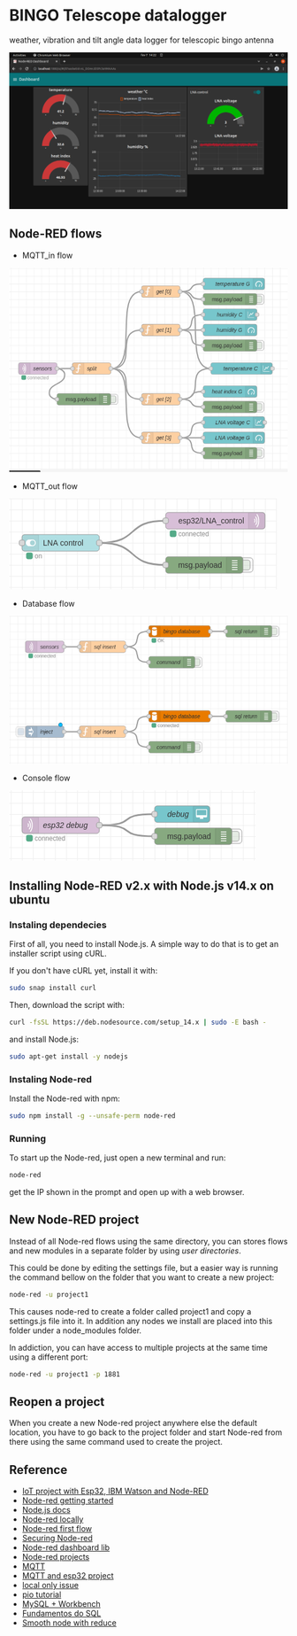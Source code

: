 # BINGO Telescope datalogger

weather, vibration and tilt angle data logger for telescopic bingo antenna

![dashboard](resource/dashboard.png)

## Node-RED flows

* MQTT_in flow 

![mqtt in](resource/dashboard-mqtt_in.png)

* MQTT_out flow

![mqtt out](resource/dashboard-mqtt_out.png)

* Database flow

![database](resource/dashboard-database.png)

* Console flow

![console](resource/dashboard-console.png)

## Installing Node-RED v2.x with Node.js v14.x on ubuntu

### Instaling dependecies

First of all, you need to install Node.js. A simple way to do that is to get an installer script using cURL.

If you don't have cURL yet, install it with: 

```bash
sudo snap install curl
```

Then, download the script with:

```bash
curl -fsSL https://deb.nodesource.com/setup_14.x | sudo -E bash -
```

and install Node.js:

```bash
sudo apt-get install -y nodejs
```
### Instaling Node-red

Install the Node-red with npm:

```bash
sudo npm install -g --unsafe-perm node-red
```

### Running

To start up the Node-red, just open a new terminal and run:

```bash
node-red
```

get the IP shown in the prompt and open up with a web browser.

##  New Node-RED project

Instead of all Node-red flows using the same directory, you can stores flows and new modules in a separate folder by using *user directories*.

This could be done by editing the settings file, but a easier way is running the command bellow on the folder that you want to create a new project:

```bash
node-red -u project1
```

This causes node-red to create a folder called project1 and copy a settings.js file into it. In addition any nodes we install are placed into this folder under a node_modules folder.

In addiction, you can have access to multiple projects at the same time using a different port:

```bash
node-red -u project1 -p 1881
```

## Reopen a project

When you create a new Node-red project anywhere else the default location, you have to go back to the project folder and start Node-red from there using the same command used to create the project.

## Reference

* [IoT project with Esp32, IBM Watson and Node-RED](https://www.youtube.com/watch?v=T-Xg15Iokhg     )
* [Node-red getting started](https://nodered.org/docs/getting-started/local)
* [Node.js docs](https://nodejs.org/en/download/package-manager/#debian-and-ubuntu-based-linux-distributions)
* [Node-red locally](https://nodered.org/docs/getting-started/local)
* [Node-red first flow](https://nodered.org/docs/tutorials/first-flow)
* [Securing Node-red](https://nodered.org/docs/user-guide/runtime/securing-node-red)
* [Node-red dashboard lib](https://flows.nodered.org/node/node-red-dashboard)
* [Node-red projects](https://stevesnoderedguide.com/managing-node-red-projects)
* [MQTT](https://mqtt.org/)
* [MQTT and esp32 project](https://randomnerdtutorials.com/esp32-mqtt-publish-subscribe-arduino-ide/)
* [local only issue](https://stackoverflow.com/questions/65278648/mosquitto-starting-in-local-only-mode)
* [pio tutorial](https://www.filipeflop.com/blog/como-programar-esp32-com-vs-code-e-platformio/)
* [MySQL + Workbench](https://www.webmundi.com/banco-de-dados/mysql/como-instalar-mysql-mysql-workbench-no-linux/)
* [Fundamentos do SQL](https://www.youtube.com/playlist?list=PLpdAy0tYrnKw_F8v6kkEXTeyE33Navv-K)
* [Smooth node with reduce](https://discourse.nodered.org/t/adding-a-reduce-option-to-the-smooth-node/15180/3)